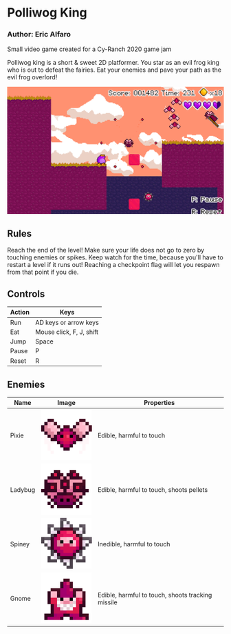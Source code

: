 # Polliwog King
### Author: Eric Alfaro
Small video game created for a Cy-Ranch 2020 game jam

Polliwog king is a short & sweet 2D platformer. You star as an evil frog king who is out to defeat the fairies. Eat your enemies and pave your path as the evil frog overlord!

![](https://github.com/kiwijuice56/PolliwogKing/blob/master/readme_images/img.PNG?raw=true)

## Rules
Reach the end of the level! Make sure your life does not go to zero by touching enemies or spikes. Keep watch for the time, because you'll have to restart a level if it runs out! Reaching a checkpoint flag will let you respawn from that point if you die.

## Controls

Action | Keys 
--|--
Run|AD keys or arrow keys
Eat|Mouse click, F, J, shift
Jump|Space
Pause|P
Reset|R

## Enemies
Name|Image|Properties
--|--|--
Pixie|![](https://github.com/kiwijuice56/PolliwogKing/blob/master/readme_images/pixie.png?raw=true)|Edible, harmful to touch
Ladybug|![](https://github.com/kiwijuice56/PolliwogKing/blob/master/readme_images/ladybug.png?raw=true)|Edible, harmful to touch, shoots pellets
Spiney|![](https://github.com/kiwijuice56/PolliwogKing/blob/master/readme_images/spiney.png?raw=true)|Inedible, harmful to touch
Gnome|![](https://github.com/kiwijuice56/PolliwogKing/blob/master/readme_images/gnome.png?raw=true)|Edible, harmful to touch, shoots tracking missile
